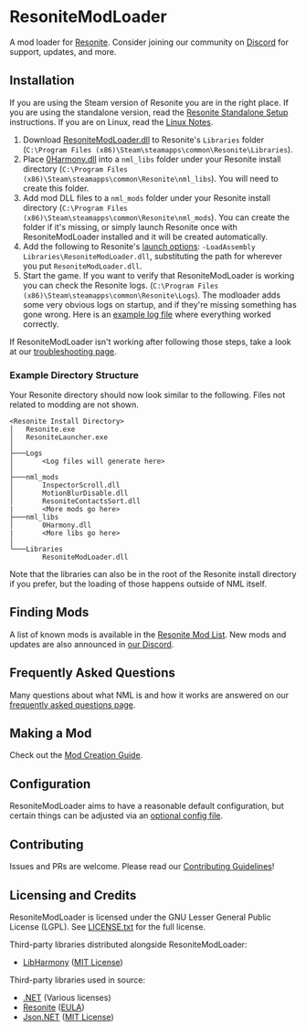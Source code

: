 # ResoniteModLoader

A mod loader for [Resonite](https://resonite.com/). Consider joining our community on [Discord][Resonite Modding Discord] for support, updates, and more.

## Installation

If you are using the Steam version of Resonite you are in the right place. If you are using the standalone version, read the [Resonite Standalone Setup](doc/Resonite_standalone_setup.md) instructions. If you are on Linux, read the [Linux Notes](doc/linux.md).

1. Download [ResoniteModLoader.dll](https://github.com/Resonite-modding-group/ResoniteModLoader/releases/latest/download/ResoniteModLoader.dll) to Resonite's `Libraries` folder (`C:\Program Files (x86)\Steam\steamapps\common\Resonite\Libraries`).
2. Place [0Harmony.dll](https://github.com/Resonite-modding-group/ResoniteModLoader/releases/latest/download/0Harmony.dll) into a `nml_libs` folder under your Resonite install directory (`C:\Program Files (x86)\Steam\steamapps\common\Resonite\nml_libs`). You will need to create this folder.
3. Add mod DLL files to a `nml_mods` folder under your Resonite install directory (`C:\Program Files (x86)\Steam\steamapps\common\Resonite\nml_mods`). You can create the folder if it's missing, or simply launch Resonite once with ResoniteModLoader installed and it will be created automatically.
4. Add the following to Resonite's [launch options](https://wiki.Resonite.com/Command_Line_Arguments): `-LoadAssembly Libraries\ResoniteModLoader.dll`, substituting the path for wherever you put `ResoniteModLoader.dll`.
5. Start the game. If you want to verify that ResoniteModLoader is working you can check the Resonite logs. (`C:\Program Files (x86)\Steam\steamapps\common\Resonite\Logs`). The modloader adds some very obvious logs on startup, and if they're missing something has gone wrong. Here is an [example log file](doc/example_log.log) where everything worked correctly.

If ResoniteModLoader isn't working after following those steps, take a look at our [troubleshooting page](doc/troubleshooting.md).

### Example Directory Structure

Your Resonite directory should now look similar to the following. Files not related to modding are not shown.

```
<Resonite Install Directory>
│   Resonite.exe
│   ResoniteLauncher.exe
│
├───Logs
│       <Log files will generate here>
│
├───nml_mods
│       InspectorScroll.dll
│       MotionBlurDisable.dll
│       ResoniteContactsSort.dll
|       <More mods go here>
├───nml_libs
│       0Harmony.dll
|       <More libs go here>
│
└───Libraries
        ResoniteModLoader.dll
```

Note that the libraries can also be in the root of the Resonite install directory if you prefer, but the loading of those happens outside of NML itself.

## Finding Mods

A list of known mods is available in the [Resonite Mod List](https://www.Resonitemodloader.com/mods). New mods and updates are also announced in [our Discord][Resonite Modding Discord].

## Frequently Asked Questions

Many questions about what NML is and how it works are answered on our [frequently asked questions page](doc/faq.md).

## Making a Mod

Check out the [Mod Creation Guide](doc/making_mods.md).

## Configuration

ResoniteModLoader aims to have a reasonable default configuration, but certain things can be adjusted via an [optional config file](doc/modloader_config.md).

## Contributing

Issues and PRs are welcome. Please read our [Contributing Guidelines](.github/CONTRIBUTING.md)!

## Licensing and Credits

ResoniteModLoader is licensed under the GNU Lesser General Public License (LGPL). See [LICENSE.txt](LICENSE.txt) for the full license.

Third-party libraries distributed alongside ResoniteModLoader:

- [LibHarmony] ([MIT License](https://github.com/pardeike/Harmony/blob/v2.2.1.0/LICENSE))

Third-party libraries used in source:

- [.NET](https://github.com/dotnet) (Various licenses)
- [Resonite](https://Resonite.com/) ([EULA](https://store.steampowered.com/eula/740250_eula_0))
- [Json.NET](https://github.com/JamesNK/Newtonsoft.Json) ([MIT License](https://github.com/JamesNK/Newtonsoft.Json/blob/master/LICENSE.md))

<!--- Link References -->
[LibHarmony]: https://github.com/pardeike/Harmony
[Resonite Modding Discord]: https://discord.gg/vCDJK9xyvm
